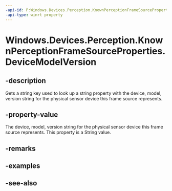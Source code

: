 ----api-id: P:Windows.Devices.Perception.KnownPerceptionFrameSourceProperties.DeviceModelVersion
-api-type: winrt property
---<!-- Property syntaxpublic string DeviceModelVersion { get; }--># Windows.Devices.Perception.KnownPerceptionFrameSourceProperties.DeviceModelVersion## -descriptionGets a string key used to look up a string property with the device, model, version string for the physical sensor device this frame source represents.## -property-valueThe device, model, version string for the physical sensor device this frame source represents. This property is a String value.## -remarks## -examples## -see-also